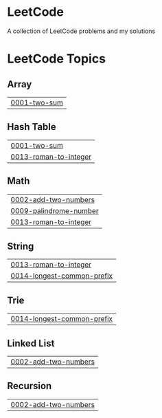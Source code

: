 # LeetCode
A collection of LeetCode problems and my solutions

<!---LeetCode Topics Start-->
# LeetCode Topics
## Array
|  |
| ------- |
| [0001-two-sum](https://github.com/Vullkano/LeetCode/tree/master/0001-two-sum) |
## Hash Table
|  |
| ------- |
| [0001-two-sum](https://github.com/Vullkano/LeetCode/tree/master/0001-two-sum) |
| [0013-roman-to-integer](https://github.com/Vullkano/LeetCode/tree/master/0013-roman-to-integer) |
## Math
|  |
| ------- |
| [0002-add-two-numbers](https://github.com/Vullkano/LeetCode/tree/master/0002-add-two-numbers) |
| [0009-palindrome-number](https://github.com/Vullkano/LeetCode/tree/master/0009-palindrome-number) |
| [0013-roman-to-integer](https://github.com/Vullkano/LeetCode/tree/master/0013-roman-to-integer) |
## String
|  |
| ------- |
| [0013-roman-to-integer](https://github.com/Vullkano/LeetCode/tree/master/0013-roman-to-integer) |
| [0014-longest-common-prefix](https://github.com/Vullkano/LeetCode/tree/master/0014-longest-common-prefix) |
## Trie
|  |
| ------- |
| [0014-longest-common-prefix](https://github.com/Vullkano/LeetCode/tree/master/0014-longest-common-prefix) |
## Linked List
|  |
| ------- |
| [0002-add-two-numbers](https://github.com/Vullkano/LeetCode/tree/master/0002-add-two-numbers) |
## Recursion
|  |
| ------- |
| [0002-add-two-numbers](https://github.com/Vullkano/LeetCode/tree/master/0002-add-two-numbers) |
<!---LeetCode Topics End-->